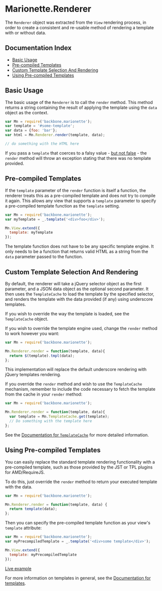 # Marionette.Renderer

The `Renderer` object was extracted from the `View` rendering process, in order
to create a consistent and re-usable method of rendering a template with or
without data.

## Documentation Index

* [Basic Usage](#basic-usage)
* [Pre-compiled Templates](#pre-compiled-templates)
* [Custom Template Selection And Rendering](#custom-template-selection-and-rendering)
* [Using Pre-compiled Templates](#using-pre-compiled-templates)

## Basic Usage

The basic usage of the `Renderer` is to call the `render` method. This method
returns a string containing the result of applying the template using the `data`
object as the context.

```javascript
var Mn = require('backbone.marionette');
var template = '#some-template';
var data = {foo: 'bar'};
var html = Mn.Renderer.render(template, data);

// do something with the HTML here
```

If you pass a `template` that coerces to a falsy value -
[but not false](./marionette.view.md#managing-an-existing-page) - the `render`
method will  throw an exception stating that there was no template provided.

## Pre-compiled Templates

If the `template` parameter of the `render` function is itself a function,
the renderer treats this as a pre-compiled template and does not try to
compile it again. This allows any view that supports a `template` parameter
to specify a pre-compiled template function as the `template` setting.

```javascript
var Mn = require('backbone.marionette');
var myTemplate = _.template('<div>foo</div>');

Mn.View.extend({
  template: myTemplate
});
```

The template function does not have to be any specific template engine. It
only needs to be a function that returns valid HTML as a string from the
`data` parameter passed to the function.

## Custom Template Selection And Rendering

By default, the renderer will take a jQuery selector object as the first
parameter, and a JSON data object as the optional second parameter. It then uses
the `TemplateCache` to load the template by the specified selector, and renders
the template with the data provided (if any) using underscore templates.

If you wish to override the way the template is loaded, see the `TemplateCache`
object.

If you wish to override the template engine used, change the `render` method to
work however you want:

```javascript
var Mn = require('backbone.marionette');

Mn.Renderer.render = function(template, data){
  return $(template).tmpl(data);
};
```

This implementation will replace the default underscore rendering with jQuery
templates rendering.

If you override the `render` method and wish to use the `TemplateCache`
mechanism, remember to include the code necessary to fetch the template from the
cache in your `render` method:

```javascript
var Mn = require('backbone.marionette');

Mn.Renderer.render = function(template, data){
  var template = Mn.TemplateCache.get(template);
  // Do something with the template here
};
```

See the [Documentation for `TemplateCache`](./marionette.templatecache.md) for
more detailed information.

## Using Pre-compiled Templates

You can easily replace the standard template rendering functionality with a
pre-compiled template, such as those provided by the JST or TPL plugins for
AMD/RequireJS.

To do this, just override the `render` method to return your executed template
with the data.

```javascript
var Mn = require('backbone.marionette');

Mn.Renderer.render = function(template, data) {
  return template(data);
};
```

Then you can specify the pre-compiled template function as your view's
`template` attribute:

```javascript
var Mn = require('backbone.marionette');
var myPrecompiledTemplate = _.template('<div>some template</div>');

Mn.View.extend({
  template: myPrecompiledTemplate
});
```

[Live example](https://jsfiddle.net/marionettejs/kzths849/)

For more information on templates in general, see the
[Documentation for templates](./template.md).
